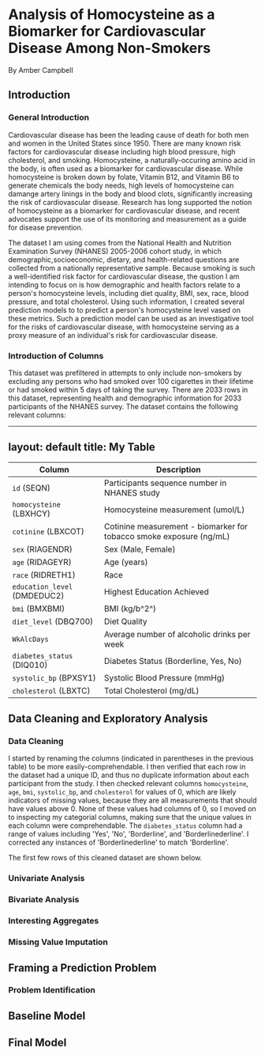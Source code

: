 # Analysis of Homocysteine as a Biomarker for Cardiovascular Disease Among Non-Smokers
By Amber Campbell
## Introduction
### General Introduction
Cardiovascular disease has been the leading cause of death for both men and women in the United States since 1950. There are many known risk factors for cardiovascular disease including high blood pressure, high cholesterol, and smoking. Homocysteine, a naturally-occuring amino acid in the body, is often used as a biomarker for cardiovascular disease. While homocysteine is broken down by folate, Vitamin B12, and Vitamin B6 to generate chemicals the body needs, high levels of homocysteine can damange artery linings in the body and blood clots, significantly increasing the risk of cardiovascular disease. Research has long supported the notion of homocysteine as a biomarker for cardiovascular disease, and recent advocates support the use of its monitoring and measurement as a guide for disease prevention. 

The dataset I am using comes from the National Health and Nutrition Examination Survey (NHANES) 2005-2006 cohort study, in which demographic,socioeconomic, dietary, and health-related questions are collected from a nationally representative sample. Because smoking is such a well-identified risk factor for cardiovascular disease, the qustion I am intending to focus on is how demographic and health factors relate to a person's homocysteine levels, including diet quality, BMI, sex, race, blood pressure, and total cholesterol. Using such information, I created several prediction models to to predict a person's homocysteine level vased on these metrics. Such a prediction model can be used as an investigative tool for the risks of cardiovascular disease, with homocysteine serving as a proxy measure of an individual's risk for cardiovascular disease. 


### Introduction of Columns
 This dataset was prefiltered in attempts to only include non-smokers by excluding any persons who had smoked over 100 cigarettes in their lifetime or had smoked within 5 days of taking the survey. There are 2033 rows in this dataset, representing health and demographic information for 2033 participants of the NHANES survey. The dataset contains the following relevant columns: 

---
layout: default
title: My Table
---

| Column                      | Description                                                         |
|-----------------------------|---------------------------------------------------------------------|
| `id` (SEQN)                 | Participants sequence number in NHANES study                        |
| `homocysteine` (LBXHCY)     | Homocysteine measurement (umol/L)                                   |
| `cotinine` (LBXCOT)         | Cotinine measurement - biomarker for tobacco smoke exposure (ng/mL) |
| `sex` (RIAGENDR)            | Sex (Male, Female)                                                  |
| `age` (RIDAGEYR)            | Age (years)                                                         |
| `race` (RIDRETH1)           | Race                                                                |
| `education_level` (DMDEDUC2)| Highest Education Achieved                                          |
| `bmi` (BMXBMI)              | BMI (kg/b^2^)                                                       |
| `diet_level` (DBQ700)       | Diet Quality                                                        |
| `WkAlcDays`                 | Average number of alcoholic drinks per week                         |
| `diabetes_status` (DIQ010)  | Diabetes Status (Borderline, Yes, No)                               |
| `systolic_bp` (BPXSY1)      | Systolic Blood Pressure (mmHg)                                      |
| `cholesterol` (LBXTC)       | Total Cholesterol (mg/dL)                                           |



## Data Cleaning and Exploratory Analysis
### Data Cleaning
 I started by renaming the columns (indicated in parentheses in the previous table) to be more easily-comprehendable. I then verified that each row in the dataset had a unique ID, and thus no duplicate information about each participant from the study. I then checked relevant columns `homocysteine`, `age`, `bmi`, `systolic_bp`, and `cholesterol` for values of 0, which are likely indicators of missing values, because they are all measurements that should have values above 0. None of these values had columns of 0, so I moved on to inspecting my categorial columns, making sure that the unique values in each column were comprehendable. The `diabetes_status` column had a range of values including 'Yes', 'No', 'Borderline', and 'Borderlinederline'. I corrected any instances of 'Borderlinederline' to match 'Borderline'.

The first few rows of this cleaned dataset are shown below. 
### Univariate Analysis
### Bivariate Analysis
### Interesting Aggregates
### Missing Value Imputation

## Framing a Prediction Problem
### Problem Identification

## Baseline Model
## Final Model